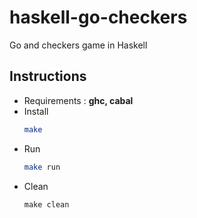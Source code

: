 # haskell-go-checkers
Go and checkers game in Haskell

## Instructions
* Requirements : **ghc, cabal**
* Install
	```bash
	make
	```
* Run
	```bash
	make run
	```
* Clean
	```bsh
	make clean
	```

